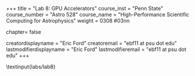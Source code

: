 +++
title = "Lab 8: GPU Accelerators"
course_inst = "Penn State"
course_number = "Astro 528"
course_name = "High-Performance Scientific Computing for Astrophysics"
weight = 0308  #03nn

chapter= false

creatordisplayname = "Eric Ford"
creatoremail = "ebf11 at psu dot edu"
lastmodifierdisplayname = "Eric Ford"
lastmodifieremail = "ebf11 at psu dot edu"
+++

\textinput{labs/lab8}
